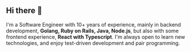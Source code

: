 ## Hi there 👋

I'm a Software Engineer with 10+ years of experience, mainly in backend development, **Golang, Ruby on Rails, Java, Node.js**, but also with some frontend experience, **React with Typescript**. I'm always open to learn new technologies, and enjoy test-driven development and pair programming.
